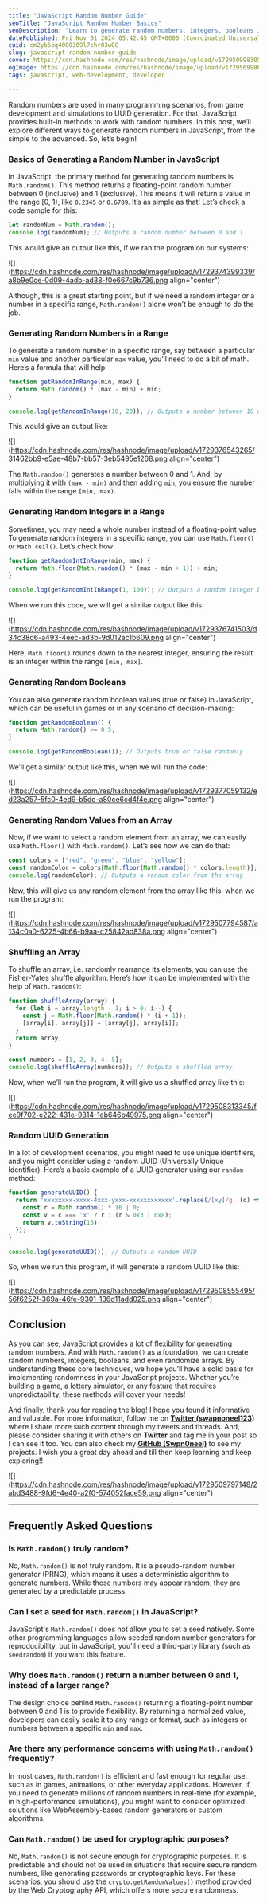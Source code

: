 ```yaml
---
title: "JavaScript Random Number Guide"
seoTitle: "JavaScript Random Number Basics"
seoDescription: "Learn to generate random numbers, integers, booleans in JavaScript for different scenarios, from basic to advanced techniques"
datePublished: Fri Nov 01 2024 05:42:45 GMT+0000 (Coordinated Universal Time)
cuid: cm2yb5oq4000309l7chr03w88
slug: javascript-random-number-guide
cover: https://cdn.hashnode.com/res/hashnode/image/upload/v1729509983058/17060767-5e0c-4b4d-9cf3-a9b982106c12.png
ogImage: https://cdn.hashnode.com/res/hashnode/image/upload/v1729509986396/8cca18f9-07ee-40e6-99f2-2daf7b14ea91.png
tags: javascript, web-development, developer

---
```


Random numbers are used in many programming scenarios, from game development and simulations to UUID generation. For that, JavaScript provides built-in methods to work with random numbers. In this post, we’ll explore different ways to generate random numbers in JavaScript, from the simple to the advanced. So, let’s begin!

### Basics of Generating a Random Number in JavaScript

In JavaScript, the primary method for generating random numbers is `Math.random()`. This method returns a floating-point random number between 0 (inclusive) and 1 (exclusive). This means it will return a value in the range \[0, 1), like `0.2345` or `0.6789`. It’s as simple as that! Let’s check a code sample for this:

```javascript
let randomNum = Math.random();
console.log(randomNum); // Outputs a random number between 0 and 1
```

This would give an output like this, if we ran the program on our systems:

![](https://cdn.hashnode.com/res/hashnode/image/upload/v1729374399339/a8b9e0ce-0d09-4adb-ad38-f0e667c9b736.png align="center")

Although, this is a great starting point, but if we need a random integer or a number in a specific range, `Math.random()` alone won’t be enough to do the job.

### Generating Random Numbers in a Range

To generate a random number in a specific range, say between a particular `min` value and another particular `max` value, you’ll need to do a bit of math. Here’s a formula that will help:

```javascript
function getRandomInRange(min, max) {
  return Math.random() * (max - min) + min;
}

console.log(getRandomInRange(10, 20)); // Outputs a number between 10 and 20
```

This would give an output like:

![](https://cdn.hashnode.com/res/hashnode/image/upload/v1729376543265/31462bb9-e5ae-48b7-bb57-3eb5495e1268.png align="center")

The `Math.random()` generates a number between 0 and 1. And, by multiplying it with `(max - min)` and then adding `min`, you ensure the number falls within the range `[min, max)`.

### Generating Random Integers in a Range

Sometimes, you may need a whole number instead of a floating-point value. To generate random integers in a specific range, you can use `Math.floor()` or `Math.ceil()`. Let’s check how:

```javascript
function getRandomIntInRange(min, max) {
  return Math.floor(Math.random() * (max - min + 1)) + min;
}

console.log(getRandomIntInRange(1, 100)); // Outputs a random integer between 1 and 100
```

When we run this code, we will get a similar output like this:

![](https://cdn.hashnode.com/res/hashnode/image/upload/v1729376741503/d34c38d6-a493-4eec-ad3b-9d012ac1b609.png align="center")

Here, `Math.floor()` rounds down to the nearest integer, ensuring the result is an integer within the range `[min, max]`.

### Generating Random Booleans

You can also generate random boolean values (true or false) in JavaScript, which can be useful in games or in any scenario of decision-making:

```javascript
function getRandomBoolean() {
  return Math.random() >= 0.5;
}

console.log(getRandomBoolean()); // Outputs true or false randomly
```

We’ll get a similar output like this, when we will run the code:

![](https://cdn.hashnode.com/res/hashnode/image/upload/v1729377059132/ed23a257-5fc0-4ed9-b5dd-a80ce6cd4f4e.png align="center")

### Generating Random Values from an Array

Now, if we want to select a random element from an array, we can easily use `Math.floor()` with `Math.random()`. Let’s see how we can do that:

```javascript
const colors = ["red", "green", "blue", "yellow"];
const randomColor = colors[Math.floor(Math.random() * colors.length)];
console.log(randomColor); // Outputs a random color from the array
```

Now, this will give us any random element from the array like this, when we run the program:

![](https://cdn.hashnode.com/res/hashnode/image/upload/v1729507794587/a134c0a0-6225-4b66-b9aa-c25842ad838a.png align="center")

### Shuffling an Array

To shuffle an array, i.e. randomly rearrange its elements, you can use the Fisher-Yates shuffle algorithm. Here’s how it can be implemented with the help of `Math.random()`:

```javascript
function shuffleArray(array) {
  for (let i = array.length - 1; i > 0; i--) {
    const j = Math.floor(Math.random() * (i + 1));
    [array[i], array[j]] = [array[j], array[i]];
  }
  return array;
}

const numbers = [1, 2, 3, 4, 5];
console.log(shuffleArray(numbers)); // Outputs a shuffled array
```

Now, when we’ll run the program, it will give us a shuffled array like this:

![](https://cdn.hashnode.com/res/hashnode/image/upload/v1729508313345/fee9f702-e222-431e-9314-1eb646b49975.png align="center")

### Random UUID Generation

In a lot of development scenarios, you might need to use unique identifiers, and you might consider using a random UUID (Universally Unique Identifier). Here’s a basic example of a UUID generator using our `random` method:

```javascript
function generateUUID() {
  return 'xxxxxxxx-xxxx-4xxx-yxxx-xxxxxxxxxxxx'.replace(/[xy]/g, (c) => {
    const r = Math.random() * 16 | 0;
    const v = c === 'x' ? r : (r & 0x3 | 0x8);
    return v.toString(16);
  });
}

console.log(generateUUID()); // Outputs a random UUID
```

So, when we run this program, it will generate a random UUID like this:

![](https://cdn.hashnode.com/res/hashnode/image/upload/v1729508555495/56f6252f-369a-46fe-9301-136d11add025.png align="center")

## Conclusion

As you can see, JavaScript provides a lot of flexibility for generating random numbers. And with `Math.random()` as a foundation, we can create random numbers, integers, booleans, and even randomize arrays. By understanding these core techniques, we hope you’ll have a solid basis for implementing randomness in your JavaScript projects. Whether you’re building a game, a lottery simulator, or any feature that requires unpredictability, these methods will cover your needs!

And finally, thank you for reading the blog! I hope you found it informative and valuable. For more information, follow me on [**Twitter (swapnoneel123**](http://twitter.com/swapnoneel123)**)** where I share more such content through my tweets and threads. And, please consider sharing it with others on **Twitter** and tag me in your post so I can see it too. You can also check my [**GitHub (Swpn0neel)**](https://github.com/Swpn0neel) to see my projects. I wish you a great day ahead and till then keep learning and keep exploring!!

![](https://cdn.hashnode.com/res/hashnode/image/upload/v1729509797148/2abd3488-9fd6-4e40-a2f0-574052face59.png align="center")

---

## Frequently Asked Questions

### **Is** `Math.random()` **truly random?**

No, `Math.random()` is not truly random. It is a pseudo-random number generator (PRNG), which means it uses a deterministic algorithm to generate numbers. While these numbers may appear random, they are generated by a predictable process.

### **Can I set a seed for** `Math.random()` **in JavaScript?**

JavaScript's `Math.random()` does not allow you to set a seed natively. Some other programming languages allow seeded random number generators for reproducibility, but in JavaScript, you'll need a third-party library (such as `seedrandom`) if you want this feature.

### **Why does** `Math.random()` return a number between 0 and 1, instead of a larger range?

The design choice behind `Math.random()` returning a floating-point number between 0 and 1 is to provide flexibility. By returning a normalized value, developers can easily scale it to any range or format, such as integers or numbers between a specific `min` and `max`.

### **Are there any performance concerns with using** `Math.random()` frequently?

In most cases, `Math.random()` is efficient and fast enough for regular use, such as in games, animations, or other everyday applications. However, if you need to generate millions of random numbers in real-time (for example, in high-performance simulations), you might want to consider optimized solutions like WebAssembly-based random generators or custom algorithms.

### **Can** `Math.random()` be used for cryptographic purposes?

No, `Math.random()` is not secure enough for cryptographic purposes. It is predictable and should not be used in situations that require secure random numbers, like generating passwords or cryptographic keys. For these scenarios, you should use the `crypto.getRandomValues()` method provided by the Web Cryptography API, which offers more secure randomness.